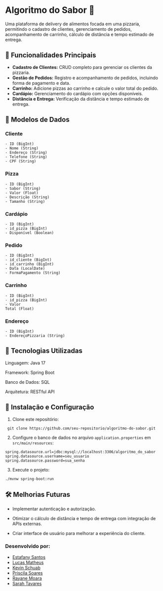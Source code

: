 # Algoritmo do Sabor 🍕

Uma plataforma de delivery de alimentos focada em uma pizzaria, permitindo o cadastro de clientes, gerenciamento de pedidos, acompanhamento de carrinho, cálculo de distância e tempo estimado de entrega.

## 📜 Funcionalidades Principais
- **Cadastro de Clientes:** CRUD completo para gerenciar os clientes da pizzaria.
- **Gestão de Pedidos:** Registro e acompanhamento de pedidos, incluindo forma de pagamento e data.
- **Carrinho:** Adicione pizzas ao carrinho e calcule o valor total do pedido.
- **Cardápio:** Gerenciamento do cardápio com opções disponíveis.
- **Distância e Entrega:** Verificação da distância e tempo estimado de entrega.
  
## 📂 Modelos de Dados

### Cliente
```
- ID (BigInt)
- Nome (String)
- Endereço (String)
- Telefone (String)
- CPF (String)
```

### Pizza
```
- ID (BigInt)
- Sabor (String)
- Valor (Float)
- Descrição (String)
- Tamanho (String)
```

### Cardápio
```
- ID (BigInt)
- id_pizza (BigInt)
- Disponível (Boolean)
```

### Pedido
```
- ID (BigInt)
- id_cliente (BigInt)
- id_carrinho (BigInt)
- Data (LocalDate)
- FormaPagamento (String)
```

### Carrinho
```
- ID (BigInt)
- id_pizza (BigInt)
- Valor
Total (Float)
```

### Endereço
```
- ID (BigInt)
- EndereçoPizzaria (String)
```

## 🚀 Tecnologias Utilizadas

Linguagem: Java 17

Framework: Spring Boot

Banco de Dados: SQL

Arquitetura: RESTful API 

## 🔧 Instalação e Configuração

1. Clone este repositório:
  ```
   git clone https://github.com/seu-repositorio/algoritmo-do-sabor.git
  ```
2. Configure o banco de dados no arquivo `application.properties` em `src/main/resources`:
  ```
  spring.datasource.url=jdbc:mysql://localhost:3306/algoritmo_do_sabor
  spring.datasource.username=seu_usuario
  spring.datasource.password=sua_senha
  ```
3. Execute o projeto:
  ```
  ./mvnw spring-boot:run
  ```

## 🛠️ Melhorias Futuras

 - Implementar autenticação e autorização.

 - Otimizar o cálculo de distância e tempo de entrega com integração de APIs externas.

 - Criar interface de usuário para melhorar a experiência do cliente.

### Desenvolvido por:

- [Estafany Santos](https://www.linkedin.com/in/estefany-santos/)
- [Lucas Matheus](https://www.linkedin.com/in/lucas-matheus-lima/)
- [Kevin Schuab](https://www.linkedin.com/in/kevin-schuab/)
- [Priscila Soares]()
- [Rayane Moara](https://www.linkedin.com/in/rayane-moara/)
- [Sarah Tavares](https://www.linkedin.com/in/sarahtavaresl)


















